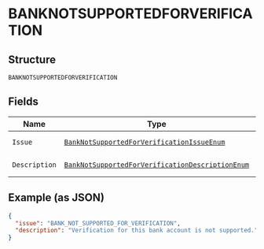 
# BANKNOTSUPPORTEDFORVERIFICATION

## Structure

`BANKNOTSUPPORTEDFORVERIFICATION`

## Fields

| Name | Type | Tags | Description | Getter | Setter |
|  --- | --- | --- | --- | --- | --- |
| `Issue` | [`BankNotSupportedForVerificationIssueEnum`](../../doc/models/bank-not-supported-for-verification-issue-enum.md) | Optional | - | BankNotSupportedForVerificationIssueEnum getIssue() | setIssue(BankNotSupportedForVerificationIssueEnum issue) |
| `Description` | [`BankNotSupportedForVerificationDescriptionEnum`](../../doc/models/bank-not-supported-for-verification-description-enum.md) | Optional | - | BankNotSupportedForVerificationDescriptionEnum getDescription() | setDescription(BankNotSupportedForVerificationDescriptionEnum description) |

## Example (as JSON)

```json
{
  "issue": "BANK_NOT_SUPPORTED_FOR_VERIFICATION",
  "description": "Verification for this bank account is not supported."
}
```

